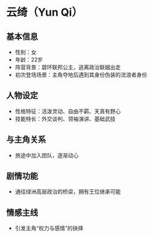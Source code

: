 # 云绮（Yun Qi）

## 基本信息
- 性别：女
- 年龄：22岁
- 阵营背景：碧环联邦公主，逃离政治联姻出走
- 初次登场场景：主角夺地后遇到其身份伪装的流浪者身份

## 人物设定
- 性格特征：活泼灵动、自由不羁、天真有野心
- 技能特长：外交谈判、领袖演讲、基础武技

## 与主角关系
- 旅途中加入团队，逐渐动心

## 剧情功能
- 通往绿洲高层政治的桥梁，拥有王位继承可能

## 情感主线
- 引发主角“权力与感情”的抉择